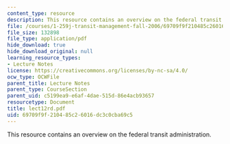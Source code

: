 ```yaml
---
content_type: resource
description: This resource contains an overview on the federal transit administration.
file: /courses/1-259j-transit-management-fall-2006/69709f9f210485c26016dc3c0cba69c5_lect12rd.pdf
file_size: 132898
file_type: application/pdf
hide_download: true
hide_download_original: null
learning_resource_types:
- Lecture Notes
license: https://creativecommons.org/licenses/by-nc-sa/4.0/
ocw_type: OCWFile
parent_title: Lecture Notes
parent_type: CourseSection
parent_uid: c5199ea9-e6af-4dae-515d-86e4acb93657
resourcetype: Document
title: lect12rd.pdf
uid: 69709f9f-2104-85c2-6016-dc3c0cba69c5
---
```

This resource contains an overview on the federal transit administration.